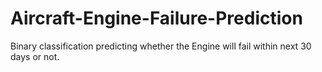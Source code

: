 # Aircraft-Engine-Failure-Prediction
Binary classification predicting whether the Engine will fail within next 30 days or not.
